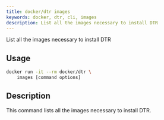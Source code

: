```yaml
---
title: docker/dtr images
keywords: docker, dtr, cli, images
description: List all the images necessary to install DTR
---
```


List all the images necessary to install DTR

## Usage

```bash
docker run -it --rm docker/dtr \
    images [command options]
```

## Description


This command lists all the images necessary to install DTR.



